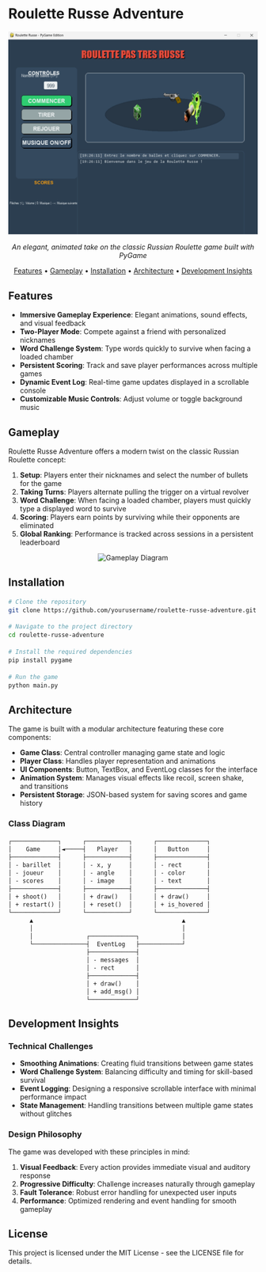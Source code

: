 # Roulette Russe Adventure

<div align="center">
  <img src="public/game-preview.png" alt="Game Preview" width="600"/>
</div>

<p align="center">
  <em>An elegant, animated take on the classic Russian Roulette game built with PyGame</em>
</p>

<p align="center">
  <a href="#features">Features</a> •
  <a href="#gameplay">Gameplay</a> •
  <a href="#installation">Installation</a> •
  <a href="#architecture">Architecture</a> •
  <a href="#development-insights">Development Insights</a>
</p>

## Features

- **Immersive Gameplay Experience**: Elegant animations, sound effects, and visual feedback
- **Two-Player Mode**: Compete against a friend with personalized nicknames
- **Word Challenge System**: Type words quickly to survive when facing a loaded chamber
- **Persistent Scoring**: Track and save player performances across multiple games
- **Dynamic Event Log**: Real-time game updates displayed in a scrollable console
- **Customizable Music Controls**: Adjust volume or toggle background music

## Gameplay

Roulette Russe Adventure offers a modern twist on the classic Russian Roulette concept:

1. **Setup**: Players enter their nicknames and select the number of bullets for the game
2. **Taking Turns**: Players alternate pulling the trigger on a virtual revolver
3. **Word Challenge**: When facing a loaded chamber, players must quickly type a displayed word to survive
4. **Scoring**: Players earn points by surviving while their opponents are eliminated
5. **Global Ranking**: Performance is tracked across sessions in a persistent leaderboard

<div align="center">
  <img src="public/gameplay-diagram.png" alt="Gameplay Diagram" width="650"/>
</div>

## Installation

```bash
# Clone the repository
git clone https://github.com/yourusername/roulette-russe-adventure.git

# Navigate to the project directory
cd roulette-russe-adventure

# Install the required dependencies
pip install pygame

# Run the game
python main.py
```

## Architecture

The game is built with a modular architecture featuring these core components:

- **Game Class**: Central controller managing game state and logic
- **Player Class**: Handles player representation and animations
- **UI Components**: Button, TextBox, and EventLog classes for the interface
- **Animation System**: Manages visual effects like recoil, screen shake, and transitions
- **Persistent Storage**: JSON-based system for saving scores and game history

### Class Diagram

```
┌─────────────┐      ┌────────────┐      ┌──────────────┐
│    Game     │◄─────┤   Player   │      │   Button     │
├─────────────┤      ├────────────┤      ├──────────────┤
│ - barillet  │      │ - x, y     │      │ - rect       │
│ - joueur    │      │ - angle    │      │ - color      │
│ - scores    │      │ - image    │      │ - text       │
├─────────────┤      ├────────────┤      ├──────────────┤
│ + shoot()   │      │ + draw()   │      │ + draw()     │
│ + restart() │      │ + reset()  │      │ + is_hovered │
└─────────────┘      └────────────┘      └──────────────┘
      ▲                                          ▲
      │                                          │
      │               ┌─────────────┐            │
      └───────────────┤  EventLog   ├────────────┘
                      ├─────────────┤
                      │ - messages  │
                      │ - rect      │
                      ├─────────────┤
                      │ + draw()    │
                      │ + add_msg() │
                      └─────────────┘
```

## Development Insights

### Technical Challenges

- **Smoothing Animations**: Creating fluid transitions between game states
- **Word Challenge System**: Balancing difficulty and timing for skill-based survival
- **Event Logging**: Designing a responsive scrollable interface with minimal performance impact
- **State Management**: Handling transitions between multiple game states without glitches

### Design Philosophy

The game was developed with these principles in mind:

1. **Visual Feedback**: Every action provides immediate visual and auditory response
2. **Progressive Difficulty**: Challenge increases naturally through gameplay
3. **Fault Tolerance**: Robust error handling for unexpected user inputs
4. **Performance**: Optimized rendering and event handling for smooth gameplay

## License

This project is licensed under the MIT License - see the LICENSE file for details.
